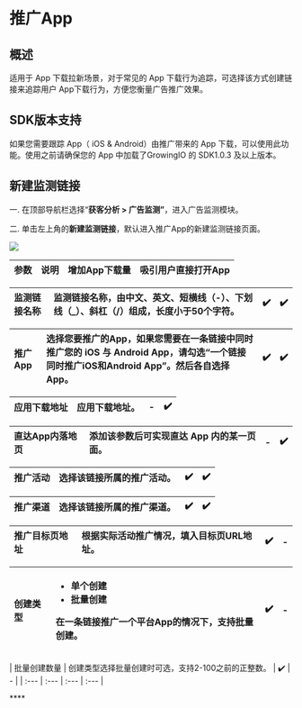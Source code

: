 # 推广App

## 概述

适用于 App 下载拉新场景，对于常见的 App 下载行为追踪，可选择该方式创建链接来追踪用户 App下载行为，方便您衡量广告推广效果。

## SDK版本支持

如果您需要跟踪 App（ iOS & Android）由推广带来的 App 下载，可以使用此功能。使用之前请确保您的 App 中加载了GrowingIO 的 SDK1.0.3 及以上版本。

## 新建监测链接

一. 在顶部导航栏选择“**获客分析 &gt; 广告监测”**，进入广告监测模块。

二. 单击左上角的**新建监测链接**，默认进入推广App的新建监测链接页面。

![](https://github.com/growingio/growingio-docs-v3/tree/d520f4a494f6c0635c83422f55c665597e79ee96/.gitbook/assets/image%20%2858%29.png)

| 参数 | 说明 | 增加App下载量 | 吸引用户直接打开App |
| :--- | :--- | :--- | :--- |


| 监测链接名称 | 监测链接名称，由中文、英文、短横线（-）、下划线（\_）、斜杠（/）组成，长度小于50个字符。 | ✔️ | ✔️ |
| :--- | :--- | :--- | :--- |


| 推广App | 选择您要推广的App，如果您需要在一条链接中同时推广您的 iOS 与 Android App，请勾选“一个链接同时推广iOS和Android App”。然后各自选择App。 | ✔️ | ✔️ |
| :--- | :--- | :--- | :--- |


| 应用下载地址 | 应用下载地址。 | - | ✔️ |
| :--- | :--- | :--- | :--- |


| 直达App内落地页 | 添加该参数后可实现直达 App 内的某一页面。 | - | ✔️ |
| :--- | :--- | :--- | :--- |


| 推广活动 | 选择该链接所属的推广活动。 | ✔️ | ✔️ |
| :--- | :--- | :--- | :--- |


| 推广渠道 | 选择该链接所属的推广渠道。 | ✔️ | ✔️ |
| :--- | :--- | :--- | :--- |


| 推广目标页地址 | 根据实际活动推广情况，填入目标页URL地址。 | ✔️ | - |
| :--- | :--- | :--- | :--- |


<table>
  <thead>
    <tr>
      <th style="text-align:left">&#x521B;&#x5EFA;&#x7C7B;&#x578B;</th>
      <th style="text-align:left">
        <ul>
          <li>&#x5355;&#x4E2A;&#x521B;&#x5EFA;</li>
          <li>&#x6279;&#x91CF;&#x521B;&#x5EFA;</li>
        </ul>
        <p>&#x5728;&#x4E00;&#x6761;&#x94FE;&#x63A5;&#x63A8;&#x5E7F;&#x4E00;&#x4E2A;&#x5E73;&#x53F0;App&#x7684;&#x60C5;&#x51B5;&#x4E0B;&#xFF0C;&#x652F;&#x6301;&#x6279;&#x91CF;&#x521B;&#x5EFA;&#x3002;</p>
      </th>
      <th style="text-align:left">&#x2714;&#xFE0F;</th>
      <th style="text-align:left">-</th>
    </tr>
  </thead>
  <tbody></tbody>
</table>| 批量创建数量 | 创建类型选择批量创建时可选，支持2-100之前的正整数。 | ✔️ | - |
| :--- | :--- | :--- | :--- |


\*\*\*\*

## 

